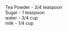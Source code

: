 Tea Powder - 3/4 teaspoon <br>
Sugar      - 1 teaspoon <br>
water      - 3/4 cup <br>
milk       - 1/4 cup <br>


